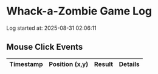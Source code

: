 # Whack-a-Zombie Game Log

Log started at: 2025-08-31 02:06:11

## Mouse Click Events

| Timestamp | Position (x,y) | Result | Details |
|-----------|---------------|--------|----------|
